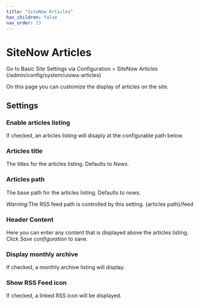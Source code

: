```yaml
---
title: "SiteNow Articles"
has_children: false
nav_order: 13
---
```


# SiteNow Articles

Go to Basic Site Settings via Configuration > SiteNow Articles (/admin/config/system/uiowa-articles)

On this page you can customize the display of articles on the site.

## Settings

### Enable articles listing

If checked, an articles listing will disaply at the configurable path below.

### Articles title

The titles for the articles listing. Defaults to *News*.

### Articles path

The base path for the articles listing. Defaults to *news*.

*Warning*:The RSS feed path is controlled by this setting. {articles path}/feed

### Header Content

Here you can enter any content that is displayed above the articles listing. Click *Save configuration* to save.

### Display monthly archive

If checked, a monthly archive listing will display.

### Show RSS Feed icon

If checked, a linked RSS icon will be displayed.